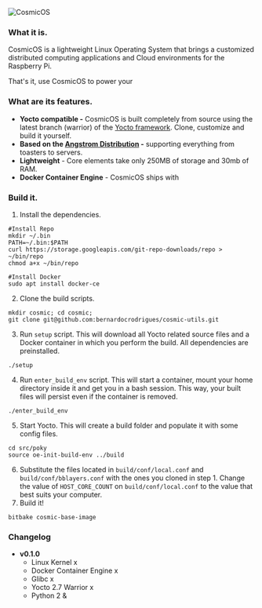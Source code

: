 ![CosmicOS](https://static.wixstatic.com/media/7afe00_45d0a07e27244bdfa1264e725a69f0c1~mv2.jpg/v1/fill/w_1804,h_273/cosmic_banner.jpg)

### What it is.

CosmicOS is a lightweight Linux Operating System that brings a customized distributed computing applications and Cloud environments for the Raspberry Pi. 

That's it, use CosmicOS to power your 

### What are its features.

- **Yocto compatible -** CosmicOS is built completely from source using the latest branch (warrior) of the [Yocto framework](https://www.yoctoproject.org). Clone, customize and build it yourself.
- **Based on the [Angstrom Distribution]([http://www.angstrom-distribution.org](http://www.angstrom-distribution.org/)) -** supporting everything from toasters to servers.
- **Lightweight** - Core elements take only 250MB of storage and 30mb of RAM.
- **Docker Container Engine** - CosmicOS ships with  

### Build it.

1. Install the dependencies. 

```
#Install Repo
mkdir ~/.bin
PATH=~/.bin:$PATH
curl https://storage.googleapis.com/git-repo-downloads/repo > ~/bin/repo
chmod a+x ~/bin/repo

#Install Docker
sudo apt install docker-ce
```

2. Clone the build scripts.

```shell
mkdir cosmic; cd cosmic;
git clone git@github.com:bernardocrodrigues/cosmic-utils.git
```

3. Run `setup` script. This will download all Yocto related source files and a Docker container in which you perform the build. All dependencies are preinstalled.

```shell
./setup
```

4. Run `enter_build_env` script. This will start a container, mount your home directory inside it and get you in a bash session. This way, your built files will persist even if the container is removed.

```
./enter_build_env
```

5. Start Yocto.  This will create a build folder and populate it with some config files.

```
cd src/poky
source oe-init-build-env ../build
```

6. Substitute the files located in `build/conf/local.conf` and `build/conf/bblayers.conf` with the ones you cloned in step 1. Change the value of `HOST_CORE_COUNT` on `build/conf/local.conf` to the value that best suits your computer.
7. Build it!

```
bitbake cosmic-base-image
```

### Changelog

- **v0.1.0** 
  - Linux Kernel x
  - Docker Container Engine x
  - Glibc x
  - Yocto 2.7 Warrior x
  - Python 2 &
